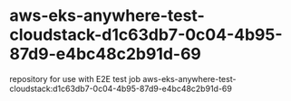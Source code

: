 # aws-eks-anywhere-test-cloudstack-d1c63db7-0c04-4b95-87d9-e4bc48c2b91d-69
repository for use with E2E test job aws-eks-anywhere-test-cloudstack:d1c63db7-0c04-4b95-87d9-e4bc48c2b91d-69
